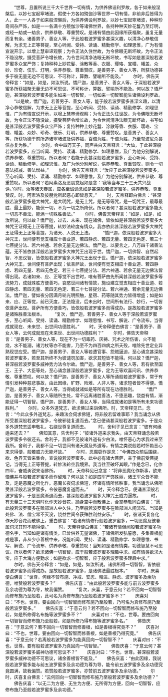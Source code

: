<!-- { "loadSidebar": true } -->
　　“世尊，且置所说三千大千世界一切有情，为供养佛设利罗故，各于如来般涅槃后，以妙七宝起窣堵波。假使十方各如殑伽沙等世界一切有情，非前非后皆得为人，此一一人各于如来般涅槃后，为供养佛设利罗故，以妙七宝起窣堵波，种种珍奇间杂严饰，如是一一各满十方殑伽沙等诸佛世界，各持种种天妙花鬘乃至灯明，或经一劫或一劫余，供养恭敬、尊重赞叹。是诸有情由此因缘所获福聚，虽复无量而复有余。诸善男子、善女人等，于此般若波罗蜜多甚深义趣，以清净心恭敬信解，为求无上正等菩提，至心听闻、受持、读诵、精勤修学、如理思惟，广为有情宣说开示，以增上慧审谛观察；为令正法久住世故，为令佛眼无断坏故，为令正法不隐没故，摄受菩萨令增长故，为令世间清净法眼无断坏故，书写如是甚深般若波罗蜜多众宝严饰；复持种种上妙花鬘、涂散等香、衣服、璎珞、宝幢、幡盖、众妙、珍奇、伎乐、灯明，供养恭敬、尊重赞叹。是善男子、善女人等，所获功德甚多于彼无量无边不可思议、不可称计，算数、譬喻所不能及。”
　　尔时，佛告天帝释言：“如是，如是，如汝所说。憍尸迦，是善男子、善女人等，于深般若波罗蜜多所获福聚无量无边不可思议、不可称计，算数、譬喻所不能及。何以故？憍尸迦，甚深般若波罗蜜多能生如来一切智智，一切如来一切智智能生诸佛设利罗故。
　　“以是故，憍尸迦，若善男子、善女人等，能于般若波罗蜜多甚深义趣，以清净心恭敬信解，为求无上正等菩提，至心听闻、受持、读诵、精勤修学、如理思惟，广为有情宣说开示，以增上慧审谛观察；为令正法久住世故，为令佛眼无断坏故，为令正法不隐没故，摄受菩萨令增长故，为令世间清净法眼无断坏故，书写如是甚深般若波罗蜜多众宝严饰；复持种种上妙花鬘、涂散等香、衣服、璎珞、宝幢、幡盖、众妙、珍奇、伎乐、灯明，供养恭敬、尊重赞叹。是善男子、善女人等，所获功德于前所造诸窣堵波及供养福，百倍为胜，千倍为胜，乃至邬波尼杀昙倍亦复为胜。”
　　尔时，会中四万天子，同声共白天帝释言：“大仙，于此甚深般若波罗蜜多，应当听闻、受持、读诵、精勤修学、如理思惟，及广为他分别解说，供养恭敬、尊重赞叹。所以者何？若能于此甚深般若波罗蜜多，至心听闻、受持、读诵、精勤修学、如理思惟，及广为他分别解说，供养恭敬、尊重赞叹，则令一切恶法损减、善法增益。”
　　尔时，佛告天帝释言：“汝应于此甚深般若波罗蜜多，至心听闻、受持、读诵、精勤修学、如理思惟，及广为他分别解说，供养恭敬、尊重赞叹。所以者何？若阿素洛及恶朋党起如是念：‘我等当与三十三天共兴战诤。’尔时，汝等诸天眷属，应各至诚诵念如是甚深般若波罗蜜多，供养恭敬、尊重赞叹。时，阿素洛及彼朋党所起恶心即皆息灭。”
　　时，天帝释即白佛言：“甚深般若波罗蜜多是大神咒，是大明咒，是无上咒，是无等等咒，是一切咒王，最尊最胜、最上最妙，能伏一切，不为一切之所降伏。所以者何？甚深般若波罗蜜多能灭一切恶不善法，能满一切殊胜善法。”
　　尔时，佛告天帝释言：“如是，如是，如汝所说。何以故？憍尸迦，过去、未来、现在诸佛，皆依如是甚深般若波罗蜜多大神咒王证得无上正等菩提，转妙法轮度有情众。我亦依此甚深般若波罗蜜多大神咒王证得无上正等菩提，为诸天、人说无上法。
　　“憍尸迦，依深般若波罗蜜多大神咒王，世间便有觉支相应十善业道、若四静虑、若四无量、若四无色定、若三十七菩提分法、若六神通、若余无量无边佛法。憍尸迦，以要言之，八万四千诸善法蕴，无不皆依甚深般若波罗蜜多大神咒王出现于世。憍尸迦，一切佛智、自然起智、不思议智，皆依般若波罗蜜多大神咒王出现于世。憍尸迦，依深般若波罗蜜多大神咒王，世间便有菩萨出现；依菩萨故，世间便有觉支相应十善业道、若四静虑、若四无量、若四无色定、若三十七菩提分法、若六神通、若余无量无边佛法皆得出现。若诸如来、应、正等觉不出世时，唯有菩萨由先所闻甚深般若波罗蜜多等流势力，成就殊胜方便善巧，哀愍世间诸有情故，施设建立觉支相应十善业道、若四静虑、若四无量、若四无色定、若三十七菩提分法、若六神通、若余无量无边佛法。憍尸迦，譬如夜分因满月轮光明照触，星宿、药等随其势力皆得增盛；如是如来、应、正等觉，前已灭度，正法隐没，后未出时，世间所有法行、妙行，一切皆依菩萨出现。菩萨所有方便善巧，皆依般若波罗蜜多而得成办。是故般若波罗蜜多是诸殊胜善法根本。
　　“复次，憍尸迦，若善男子、善女人等于深般若波罗蜜多，至心听闻、受持、读诵、精勤修学、如理思惟、书写、解说、广令流布，当得成就现在、未来世、出世间功德胜利。”
　　时，天帝释便白佛言：“是善男子、善女人等，云何成就现在未来世、出世间功德胜利？”
　　尔时，佛告天帝释言：“是善男子、善女人等，现在不为一切毒药、厌祷、咒术之所伤害，火不能烧，水不能溺，诸刀杖等亦不能害，乃至不为四百四病之所夭殁，唯除先世定业异熟现世应受。憍尸迦，是善男子、善女人等若遭官事、怨贼逼迫，至心诵念甚深般若波罗蜜多，若至其所终不为彼谴罚加害，欲求其短皆不能得。何以故？憍尸迦，甚深般若波罗蜜多威神势力法令尔故。憍尸迦，是善男子、善女人等，若有欲至国王、王子、大臣等处，至心诵念甚深般若波罗蜜多，定为王等欢喜问讯、供养恭敬、尊重赞叹。何以故？憍尸迦，是善男子、善女人等所诵般若波罗蜜多，常于有情引发种种慈悲事故，由此因缘，旷野、险难、人非人等，诸求短者皆不得便。憍尸迦，是善男子、善女人等，当得成就诸如是等所有现在功德胜利。
　　“憍尸迦，是善男子、善女人等随所生处，常不远离诸胜善法，不堕恶趣，饶益有情，渐能证得一切智智。憍尸迦，是善男子、善女人等，当得成就诸如是等所有未来功德胜利。”
　　尔时，众多外道梵志，欲求佛过来诣佛所。时，天帝释见已，念言：“今此众多外道梵志，来趣法会伺求佛短，将非般若留难事耶？我当诵念从佛所受甚深般若波罗蜜多，令彼邪徒复道而去。”念已便诵甚深般若波罗蜜多。于是众多外道梵志遥申敬礼，右绕世尊复道而去。
　　时，舍利子见已念言：“彼有何缘适来还去？”
　　佛知其意，告舍利子：“彼诸外道来求我失，由天帝释诵念般若波罗蜜多令彼还去。舍利子，我都不见彼诸外道有少白法，唯怀恶心为求我过来至我所。舍利子，我都不见一切世间有诸天魔及外道等，有情之类说般若时怀勃恶心来求得便，般若威力无能坏故。”
　　尔时，恶魔窃作是念：“今佛四众前后围绕，欲、色界天皆来集会，宣说般若波罗蜜多。此中必有诸大菩萨，亲于佛前受菩提记，当得无上正等菩提，转妙法轮空我境界。我当往至破坏其眼。”作是念已，化作四军，奋威勇锐来诣佛所。
　　时，天帝释见已念言：“将非恶魔化作斯事，欲来恼佛并与般若波罗蜜多而作留难？何以故？如是四军严饰殊丽，诸王军众皆不能及，定是恶魔之所化作。恶魔长夜伺求佛短，坏诸有情所修胜事，我当诵念从佛所受甚深般若波罗蜜多，令彼恶魔复道而去。”
　　时，天帝释念已，便诵甚深般若波罗蜜多，于是恶魔渐退而去，甚深般若波罗蜜多大神咒王威力逼故。
　　时，有无量三十三天俱时化作天妙音花，踊身空中而散佛上，合掌恭敬同白佛言：“愿此般若波罗蜜多在赡部洲人中久住，乃至般若波罗蜜多在赡部洲人间流布。当知是处佛、法、僧宝常不灭没，饶益世间令获殊胜利益安乐。”
　　时，彼诸天复各化作天妙音花而散佛上，重白佛言：“若诸有情修行般若波罗蜜多，一切恶魔及彼眷属伺求其短不能得便。”
　　时，天帝释便白佛言：“若诸有情但闻般若波罗蜜多功德名字，当知如是诸有情类，已曾供养无量诸佛，于诸佛所发弘誓愿，多集善根能成是事，非从少小善根中来，况能听闻、受持、读诵、精勤修学、如理思惟、书写、解说、广令流布、供养恭敬、尊重赞叹！当知如是诸有情类，功德智慧不可思议。所以者何？欲求诸佛一切智智，应于般若波罗蜜多理趣中求。如有情类欲求大宝，应于大海方便勤求；如是欲求一切智智，应于般若波罗蜜多理趣中求。”
　　尔时，佛告天帝释言：“如是，如是，如汝所说。诸佛所得一切智智，皆依般若波罗蜜多而得成办。是故般若波罗蜜多，是诸佛法最胜根本。”
　　尔时，庆喜便白佛言：“世尊，何缘不赞布施、净戒、安忍、精进、静虑、波罗蜜多及余功德，唯赞般若波罗蜜多？”
　　佛告庆喜：“由此般若波罗蜜多能与前五波罗蜜多及余功德为尊为导，故我偏赞。
　　“复次，庆喜，于意云何？若不回向一切智智而修布施乃至般若，此可名为真修布施乃至般若波罗蜜多不？”
　　庆喜对曰：“不也，世尊。要由回向一切智智而修布施乃至般若，乃可名为真修布施乃至般若波罗蜜多。”
　　佛告庆喜：“于意云何？若不回向一切智智而修布施乃至般若，如是所修得名布施等波罗蜜多不？”
　　庆喜对曰：“不也，世尊。要由回向一切智智而修布施乃至般若，如是所修乃得布施等波罗蜜多名。”
　　佛告庆喜：“于意云何？若不回向一切智智而修善根，如是善根得究竟不？”
　　庆喜对曰：“不也，世尊。要由回向一切智智而修善根，如是善根乃得究竟。”
　　佛告庆喜：“于意云何？若离般若波罗蜜多为能真回向一切智智不？”
　　庆喜对曰：“不也，世尊。要有般若波罗蜜多乃真回向一切智智。”
　　佛告庆喜：“于意云何？甚深般若波罗蜜多威神功德可思议不？”
　　庆喜对曰：“不也，世尊。甚深般若波罗蜜多威神功德不可思议，诸余善根皆不能及。”
　　佛告庆喜：“由此因缘，我说般若波罗蜜多能与前五波罗蜜多及余功德为尊为导，能令前五波罗蜜多及余功德究竟圆满，故我偏赞。若赞般若波罗蜜多，亦赞前五波罗蜜多及余功德。”
　　尔时，庆喜复白佛言：“云何回向一切智智而修布施乃至般若波罗蜜多及余功德？”
　　佛告庆喜：“以无二为方便、无生为方便、无所得为方便，回向一切智智，应修布施乃至般若波罗蜜多及余功德。”
